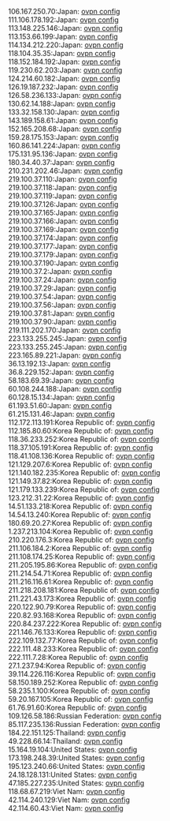 106.167.250.70:Japan: [ovpn config](vpn/106_167_250_70.ovpn)  
111.106.178.192:Japan: [ovpn config](vpn/111_106_178_192.ovpn)  
113.148.225.146:Japan: [ovpn config](vpn/113_148_225_146.ovpn)  
113.153.66.199:Japan: [ovpn config](vpn/113_153_66_199.ovpn)  
114.134.212.220:Japan: [ovpn config](vpn/114_134_212_220.ovpn)  
118.104.35.35:Japan: [ovpn config](vpn/118_104_35_35.ovpn)  
118.152.184.192:Japan: [ovpn config](vpn/118_152_184_192.ovpn)  
119.230.62.203:Japan: [ovpn config](vpn/119_230_62_203.ovpn)  
124.214.60.182:Japan: [ovpn config](vpn/124_214_60_182.ovpn)  
126.19.187.232:Japan: [ovpn config](vpn/126_19_187_232.ovpn)  
126.58.236.133:Japan: [ovpn config](vpn/126_58_236_133.ovpn)  
130.62.14.188:Japan: [ovpn config](vpn/130_62_14_188.ovpn)  
133.32.158.130:Japan: [ovpn config](vpn/133_32_158_130.ovpn)  
143.189.158.61:Japan: [ovpn config](vpn/143_189_158_61.ovpn)  
152.165.208.68:Japan: [ovpn config](vpn/152_165_208_68.ovpn)  
159.28.175.153:Japan: [ovpn config](vpn/159_28_175_153.ovpn)  
160.86.141.224:Japan: [ovpn config](vpn/160_86_141_224.ovpn)  
175.131.95.136:Japan: [ovpn config](vpn/175_131_95_136.ovpn)  
180.34.40.37:Japan: [ovpn config](vpn/180_34_40_37.ovpn)  
210.231.202.46:Japan: [ovpn config](vpn/210_231_202_46.ovpn)  
219.100.37.110:Japan: [ovpn config](vpn/219_100_37_110.ovpn)  
219.100.37.118:Japan: [ovpn config](vpn/219_100_37_118.ovpn)  
219.100.37.119:Japan: [ovpn config](vpn/219_100_37_119.ovpn)  
219.100.37.126:Japan: [ovpn config](vpn/219_100_37_126.ovpn)  
219.100.37.165:Japan: [ovpn config](vpn/219_100_37_165.ovpn)  
219.100.37.166:Japan: [ovpn config](vpn/219_100_37_166.ovpn)  
219.100.37.169:Japan: [ovpn config](vpn/219_100_37_169.ovpn)  
219.100.37.174:Japan: [ovpn config](vpn/219_100_37_174.ovpn)  
219.100.37.177:Japan: [ovpn config](vpn/219_100_37_177.ovpn)  
219.100.37.179:Japan: [ovpn config](vpn/219_100_37_179.ovpn)  
219.100.37.190:Japan: [ovpn config](vpn/219_100_37_190.ovpn)  
219.100.37.2:Japan: [ovpn config](vpn/219_100_37_2.ovpn)  
219.100.37.24:Japan: [ovpn config](vpn/219_100_37_24.ovpn)  
219.100.37.29:Japan: [ovpn config](vpn/219_100_37_29.ovpn)  
219.100.37.54:Japan: [ovpn config](vpn/219_100_37_54.ovpn)  
219.100.37.56:Japan: [ovpn config](vpn/219_100_37_56.ovpn)  
219.100.37.81:Japan: [ovpn config](vpn/219_100_37_81.ovpn)  
219.100.37.90:Japan: [ovpn config](vpn/219_100_37_90.ovpn)  
219.111.202.170:Japan: [ovpn config](vpn/219_111_202_170.ovpn)  
223.133.255.245:Japan: [ovpn config](vpn/223_133_255_245.ovpn)  
223.133.255.245:Japan: [ovpn config](vpn/223_133_255_245.ovpn)  
223.165.89.221:Japan: [ovpn config](vpn/223_165_89_221.ovpn)  
36.13.192.13:Japan: [ovpn config](vpn/36_13_192_13.ovpn)  
36.8.229.152:Japan: [ovpn config](vpn/36_8_229_152.ovpn)  
58.183.69.39:Japan: [ovpn config](vpn/58_183_69_39.ovpn)  
60.108.244.188:Japan: [ovpn config](vpn/60_108_244_188.ovpn)  
60.128.15.134:Japan: [ovpn config](vpn/60_128_15_134.ovpn)  
61.193.51.60:Japan: [ovpn config](vpn/61_193_51_60.ovpn)  
61.215.131.46:Japan: [ovpn config](vpn/61_215_131_46.ovpn)  
112.172.113.191:Korea Republic of: [ovpn config](vpn/112_172_113_191.ovpn)  
112.185.80.60:Korea Republic of: [ovpn config](vpn/112_185_80_60.ovpn)  
118.36.233.252:Korea Republic of: [ovpn config](vpn/118_36_233_252.ovpn)  
118.37.105.191:Korea Republic of: [ovpn config](vpn/118_37_105_191.ovpn)  
118.41.108.136:Korea Republic of: [ovpn config](vpn/118_41_108_136.ovpn)  
121.129.207.6:Korea Republic of: [ovpn config](vpn/121_129_207_6.ovpn)  
121.140.182.235:Korea Republic of: [ovpn config](vpn/121_140_182_235.ovpn)  
121.149.37.82:Korea Republic of: [ovpn config](vpn/121_149_37_82.ovpn)  
121.179.133.239:Korea Republic of: [ovpn config](vpn/121_179_133_239.ovpn)  
123.212.31.22:Korea Republic of: [ovpn config](vpn/123_212_31_22.ovpn)  
14.51.133.218:Korea Republic of: [ovpn config](vpn/14_51_133_218.ovpn)  
14.54.13.240:Korea Republic of: [ovpn config](vpn/14_54_13_240.ovpn)  
180.69.20.27:Korea Republic of: [ovpn config](vpn/180_69_20_27.ovpn)  
1.237.213.104:Korea Republic of: [ovpn config](vpn/1_237_213_104.ovpn)  
210.220.176.3:Korea Republic of: [ovpn config](vpn/210_220_176_3.ovpn)  
211.106.184.2:Korea Republic of: [ovpn config](vpn/211_106_184_2.ovpn)  
211.108.174.25:Korea Republic of: [ovpn config](vpn/211_108_174_25.ovpn)  
211.205.195.86:Korea Republic of: [ovpn config](vpn/211_205_195_86.ovpn)  
211.214.54.71:Korea Republic of: [ovpn config](vpn/211_214_54_71.ovpn)  
211.216.116.61:Korea Republic of: [ovpn config](vpn/211_216_116_61.ovpn)  
211.218.208.181:Korea Republic of: [ovpn config](vpn/211_218_208_181.ovpn)  
211.221.43.173:Korea Republic of: [ovpn config](vpn/211_221_43_173.ovpn)  
220.122.90.79:Korea Republic of: [ovpn config](vpn/220_122_90_79.ovpn)  
220.82.93.168:Korea Republic of: [ovpn config](vpn/220_82_93_168.ovpn)  
220.84.237.222:Korea Republic of: [ovpn config](vpn/220_84_237_222.ovpn)  
221.146.76.133:Korea Republic of: [ovpn config](vpn/221_146_76_133.ovpn)  
222.109.132.77:Korea Republic of: [ovpn config](vpn/222_109_132_77.ovpn)  
222.111.48.233:Korea Republic of: [ovpn config](vpn/222_111_48_233.ovpn)  
222.111.7.28:Korea Republic of: [ovpn config](vpn/222_111_7_28.ovpn)  
27.1.237.94:Korea Republic of: [ovpn config](vpn/27_1_237_94.ovpn)  
39.114.226.116:Korea Republic of: [ovpn config](vpn/39_114_226_116.ovpn)  
58.150.189.252:Korea Republic of: [ovpn config](vpn/58_150_189_252.ovpn)  
58.235.1.100:Korea Republic of: [ovpn config](vpn/58_235_1_100.ovpn)  
59.20.167.105:Korea Republic of: [ovpn config](vpn/59_20_167_105.ovpn)  
61.76.91.60:Korea Republic of: [ovpn config](vpn/61_76_91_60.ovpn)  
109.126.58.186:Russian Federation: [ovpn config](vpn/109_126_58_186.ovpn)  
85.117.235.136:Russian Federation: [ovpn config](vpn/85_117_235_136.ovpn)  
184.22.151.125:Thailand: [ovpn config](vpn/184_22_151_125.ovpn)  
49.228.66.14:Thailand: [ovpn config](vpn/49_228_66_14.ovpn)  
15.164.19.104:United States: [ovpn config](vpn/15_164_19_104.ovpn)  
173.198.248.39:United States: [ovpn config](vpn/173_198_248_39.ovpn)  
195.123.240.66:United States: [ovpn config](vpn/195_123_240_66.ovpn)  
24.18.128.131:United States: [ovpn config](vpn/24_18_128_131.ovpn)  
47.185.227.235:United States: [ovpn config](vpn/47_185_227_235.ovpn)  
118.68.67.219:Viet Nam: [ovpn config](vpn/118_68_67_219.ovpn)  
42.114.240.129:Viet Nam: [ovpn config](vpn/42_114_240_129.ovpn)  
42.114.60.43:Viet Nam: [ovpn config](vpn/42_114_60_43.ovpn)  
